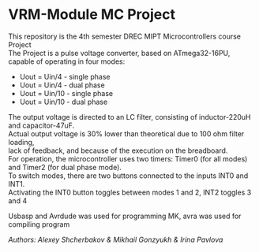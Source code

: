 # VRM-Module MC Project
This repository is the 4th semester DREC MIPT Microcontrollers course Project<br>
The Project is a pulse voltage converter, based on ATmega32-16PU, capable of operating in four modes:<br>
*  Uout = Uin/4 - single phase
*  Uout = Uin/4 - dual phase
*  Uout = Uin/10 - single phase
*  Uout = Uin/10 - dual phase

The output voltage is directed to an LC filter, consisting of inductor-220uH and capacitor-47uF.<br>
Actual output voltage is 30% lower than theoretical due to 100 ohm filter loading,<br>lack of feedback, and because of the execution on the breadboard.<br>
For operation, the microcontroller uses two timers: Timer0 (for all modes) and Timer2 (for dual phase mode).<br>
To switch modes, there are two buttons connected to the inputs INT0 and INT1.<br>
Activating the INT0 button toggles between modes 1 and 2, INT2 toggles 3 and 4<br>

Usbasp and Avrdude was used for programming MK, avra was used for compiling program<br>

*Authors: Alexey Shcherbakov & Mikhail Gonzyukh & Irina Pavlova*
